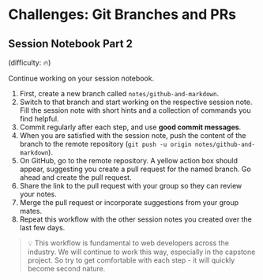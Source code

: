 # Challenges: Git Branches and PRs

## Session Notebook Part 2

(difficulty: 🔥)

Continue working on your session notebook.

1. First, create a new branch called `notes/github-and-markdown`.
2. Switch to that branch and start working on the respective session note. Fill the session note with short hints and a collection of commands you find helpful.
3. Commit regularly after each step, and use **good commit messages**.
4. When you are satisfied with the session note, push the content of the branch to the remote repository (`git push -u origin notes/github-and-markdown`).
5. On GitHub, go to the remote repository. A yellow action box should appear, suggesting you create a pull request for the named branch. Go ahead and create the pull request.
6. Share the link to the pull request with your group so they can review your notes.
7. Merge the pull request or incorporate suggestions from your group mates.
8. Repeat this workflow with the other session notes you created over the last few days.

> 💡 This workflow is fundamental to web developers across the industry. We will continue to work this way, especially in the capstone project. So try to get comfortable with each step - it
> will quickly become second nature.

